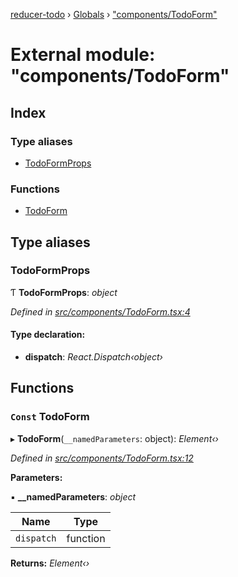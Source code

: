 [reducer-todo](../README.md) › [Globals](../globals.md) › ["components/TodoForm"](_components_todoform_.md)

# External module: "components/TodoForm"

## Index

### Type aliases

* [TodoFormProps](_components_todoform_.md#todoformprops)

### Functions

* [TodoForm](_components_todoform_.md#const-todoform)

## Type aliases

###  TodoFormProps

Ƭ **TodoFormProps**: *object*

*Defined in [src/components/TodoForm.tsx:4](https://github.com/fwesss/reducer-todo/blob/580bc2f/reducer-todo/src/components/TodoForm.tsx#L4)*

#### Type declaration:

* **dispatch**: *React.Dispatch‹object›*

## Functions

### `Const` TodoForm

▸ **TodoForm**(`__namedParameters`: object): *Element‹›*

*Defined in [src/components/TodoForm.tsx:12](https://github.com/fwesss/reducer-todo/blob/580bc2f/reducer-todo/src/components/TodoForm.tsx#L12)*

**Parameters:**

▪ **__namedParameters**: *object*

Name | Type |
------ | ------ |
`dispatch` | function |

**Returns:** *Element‹›*

